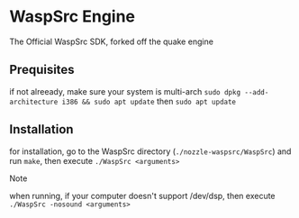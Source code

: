# WaspSrc Engine

The Official WaspSrc SDK, forked off the quake engine

## Prequisites
if not alreeady, make sure your system is multi-arch `sudo dpkg --add-architecture i386 && sudo apt update` then `sudo apt update`

## Installation
for installation, go to the WaspSrc directory (`./nozzle-waspsrc/WaspSrc`) and run `make`, then execute `./WaspSrc <arguments>`

> [!NOTE]
> when running, if your computer doesn't support /dev/dsp, then execute `./WaspSrc -nosound <arguments>`
